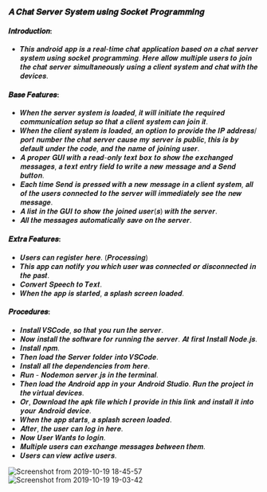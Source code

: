 ### 𝑨 𝑪𝒉𝒂𝒕 𝑺𝒆𝒓𝒗𝒆𝒓 𝑺𝒚𝒔𝒕𝒆𝒎 𝒖𝒔𝒊𝒏𝒈 𝑺𝒐𝒄𝒌𝒆𝒕 𝑷𝒓𝒐𝒈𝒓𝒂𝒎𝒎𝒊𝒏𝒈


#### 𝑰𝒏𝒕𝒓𝒐𝒅𝒖𝒄𝒕𝒊𝒐𝒏:
  - 𝑻𝒉𝒊𝒔 𝒂𝒏𝒅𝒓𝒐𝒊𝒅 𝒂𝒑𝒑 𝒊𝒔 𝒂 𝒓𝒆𝒂𝒍-𝒕𝒊𝒎𝒆 𝒄𝒉𝒂𝒕 𝒂𝒑𝒑𝒍𝒊𝒄𝒂𝒕𝒊𝒐𝒏 𝒃𝒂𝒔𝒆𝒅 𝒐𝒏 𝒂 𝒄𝒉𝒂𝒕 𝒔𝒆𝒓𝒗𝒆𝒓 𝒔𝒚𝒔𝒕𝒆𝒎 𝒖𝒔𝒊𝒏𝒈 𝒔𝒐𝒄𝒌𝒆𝒕 𝒑𝒓𝒐𝒈𝒓𝒂𝒎𝒎𝒊𝒏𝒈. 𝑯𝒆𝒓𝒆 𝒂𝒍𝒍𝒐𝒘 𝒎𝒖𝒍𝒕𝒊𝒑𝒍𝒆 𝒖𝒔𝒆𝒓𝒔 𝒕𝒐 𝒋𝒐𝒊𝒏 𝒕𝒉𝒆 𝒄𝒉𝒂𝒕 𝒔𝒆𝒓𝒗𝒆𝒓 𝒔𝒊𝒎𝒖𝒍𝒕𝒂𝒏𝒆𝒐𝒖𝒔𝒍𝒚 𝒖𝒔𝒊𝒏𝒈 𝒂 𝒄𝒍𝒊𝒆𝒏𝒕 𝒔𝒚𝒔𝒕𝒆𝒎 𝒂𝒏𝒅 𝒄𝒉𝒂𝒕 𝒘𝒊𝒕𝒉 𝒕𝒉𝒆 𝒅𝒆𝒗𝒊𝒄𝒆𝒔.
  
#### 𝑩𝒂𝒔𝒆 𝑭𝒆𝒂𝒕𝒖𝒓𝒆𝒔:
  - 𝑾𝒉𝒆𝒏 𝒕𝒉𝒆 𝒔𝒆𝒓𝒗𝒆𝒓 𝒔𝒚𝒔𝒕𝒆𝒎 𝒊𝒔 𝒍𝒐𝒂𝒅𝒆𝒅, 𝒊𝒕 𝒘𝒊𝒍𝒍 𝒊𝒏𝒊𝒕𝒊𝒂𝒕𝒆 𝒕𝒉𝒆 𝒓𝒆𝒒𝒖𝒊𝒓𝒆𝒅 𝒄𝒐𝒎𝒎𝒖𝒏𝒊𝒄𝒂𝒕𝒊𝒐𝒏 𝒔𝒆𝒕𝒖𝒑 𝒔𝒐 𝒕𝒉𝒂𝒕 𝒂 𝒄𝒍𝒊𝒆𝒏𝒕 𝒔𝒚𝒔𝒕𝒆𝒎 𝒄𝒂𝒏 𝒋𝒐𝒊𝒏 𝒊𝒕.
  - 𝑾𝒉𝒆𝒏 𝒕𝒉𝒆 𝒄𝒍𝒊𝒆𝒏𝒕 𝒔𝒚𝒔𝒕𝒆𝒎 𝒊𝒔 𝒍𝒐𝒂𝒅𝒆𝒅, 𝒂𝒏 𝒐𝒑𝒕𝒊𝒐𝒏 𝒕𝒐 𝒑𝒓𝒐𝒗𝒊𝒅𝒆 𝒕𝒉𝒆 𝑰𝑷 𝒂𝒅𝒅𝒓𝒆𝒔𝒔/𝒑𝒐𝒓𝒕 𝒏𝒖𝒎𝒃𝒆𝒓  𝒕𝒉𝒆 𝒄𝒉𝒂𝒕 𝒔𝒆𝒓𝒗𝒆𝒓 𝒄𝒂𝒖𝒔𝒆 𝒎𝒚 𝒔𝒆𝒓𝒗𝒆𝒓 𝒊𝒔 𝒑𝒖𝒃𝒍𝒊𝒄, 𝒕𝒉𝒊𝒔 𝒊𝒔 𝒃𝒚 𝒅𝒆𝒇𝒂𝒖𝒍𝒕 𝒖𝒏𝒅𝒆𝒓 𝒕𝒉𝒆 𝒄𝒐𝒅𝒆, 𝒂𝒏𝒅 𝒕𝒉𝒆 𝒏𝒂𝒎𝒆 𝒐𝒇 𝒋𝒐𝒊𝒏𝒊𝒏𝒈 𝒖𝒔𝒆𝒓.
  - 𝑨 𝒑𝒓𝒐𝒑𝒆𝒓 𝑮𝑼𝑰 𝒘𝒊𝒕𝒉 𝒂 𝒓𝒆𝒂𝒅-𝒐𝒏𝒍𝒚 𝒕𝒆𝒙𝒕 𝒃𝒐𝒙 𝒕𝒐 𝒔𝒉𝒐𝒘 𝒕𝒉𝒆 𝒆𝒙𝒄𝒉𝒂𝒏𝒈𝒆𝒅 𝒎𝒆𝒔𝒔𝒂𝒈𝒆𝒔, 𝒂 𝒕𝒆𝒙𝒕 𝒆𝒏𝒕𝒓𝒚 𝒇𝒊𝒆𝒍𝒅 𝒕𝒐 𝒘𝒓𝒊𝒕𝒆 𝒂 𝒏𝒆𝒘 𝒎𝒆𝒔𝒔𝒂𝒈𝒆 𝒂𝒏𝒅 𝒂 𝑺𝒆𝒏𝒅 𝒃𝒖𝒕𝒕𝒐𝒏.
  - 𝑬𝒂𝒄𝒉 𝒕𝒊𝒎𝒆 𝑺𝒆𝒏𝒅 𝒊𝒔 𝒑𝒓𝒆𝒔𝒔𝒆𝒅 𝒘𝒊𝒕𝒉 𝒂 𝒏𝒆𝒘 𝒎𝒆𝒔𝒔𝒂𝒈𝒆 𝒊𝒏 𝒂 𝒄𝒍𝒊𝒆𝒏𝒕 𝒔𝒚𝒔𝒕𝒆𝒎, 𝒂𝒍𝒍 𝒐𝒇 𝒕𝒉𝒆 𝒖𝒔𝒆𝒓𝒔 𝒄𝒐𝒏𝒏𝒆𝒄𝒕𝒆𝒅 𝒕𝒐 𝒕𝒉𝒆 𝒔𝒆𝒓𝒗𝒆𝒓 𝒘𝒊𝒍𝒍 𝒊𝒎𝒎𝒆𝒅𝒊𝒂𝒕𝒆𝒍𝒚 𝒔𝒆𝒆 𝒕𝒉𝒆 𝒏𝒆𝒘 𝒎𝒆𝒔𝒔𝒂𝒈𝒆.
  - 𝑨 𝒍𝒊𝒔𝒕 𝒊𝒏 𝒕𝒉𝒆 𝑮𝑼𝑰 𝒕𝒐 𝒔𝒉𝒐𝒘 𝒕𝒉𝒆 𝒋𝒐𝒊𝒏𝒆𝒅 𝒖𝒔𝒆𝒓(𝒔) 𝒘𝒊𝒕𝒉 𝒕𝒉𝒆 𝒔𝒆𝒓𝒗𝒆𝒓.
  - 𝑨𝒍𝒍 𝒕𝒉𝒆 𝒎𝒆𝒔𝒔𝒂𝒈𝒆𝒔 𝒂𝒖𝒕𝒐𝒎𝒂𝒕𝒊𝒄𝒂𝒍𝒍𝒚 𝒔𝒂𝒗𝒆 𝒐𝒏 𝒕𝒉𝒆 𝒔𝒆𝒓𝒗𝒆𝒓.
  
#### 𝑬𝒙𝒕𝒓𝒂 𝑭𝒆𝒂𝒕𝒖𝒓𝒆𝒔:
  - 𝑼𝒔𝒆𝒓𝒔 𝒄𝒂𝒏 𝒓𝒆𝒈𝒊𝒔𝒕𝒆𝒓 𝒉𝒆𝒓𝒆. (𝑷𝒓𝒐𝒄𝒆𝒔𝒔𝒊𝒏𝒈)
  - 𝑻𝒉𝒊𝒔 𝒂𝒑𝒑 𝒄𝒂𝒏 𝒏𝒐𝒕𝒊𝒇𝒚 𝒚𝒐𝒖 𝒘𝒉𝒊𝒄𝒉 𝒖𝒔𝒆𝒓 𝒘𝒂𝒔  𝒄𝒐𝒏𝒏𝒆𝒄𝒕𝒆𝒅 𝒐𝒓 𝒅𝒊𝒔𝒄𝒐𝒏𝒏𝒆𝒄𝒕𝒆𝒅 𝒊𝒏 𝒕𝒉𝒆 𝒑𝒂𝒔𝒕.
  - 𝑪𝒐𝒏𝒗𝒆𝒓𝒕 𝑺𝒑𝒆𝒆𝒄𝒉 𝒕𝒐 𝑻𝒆𝒙𝒕.
  - 𝑾𝒉𝒆𝒏 𝒕𝒉𝒆 𝒂𝒑𝒑 𝒊𝒔 𝒔𝒕𝒂𝒓𝒕𝒆𝒅, 𝒂 𝒔𝒑𝒍𝒂𝒔𝒉 𝒔𝒄𝒓𝒆𝒆𝒏 𝒍𝒐𝒂𝒅𝒆𝒅.

#### 𝑷𝒓𝒐𝒄𝒆𝒅𝒖𝒓𝒆𝒔:
  - 𝑰𝒏𝒔𝒕𝒂𝒍𝒍 𝑽𝑺𝑪𝒐𝒅𝒆, 𝒔𝒐 𝒕𝒉𝒂𝒕 𝒚𝒐𝒖 𝒓𝒖𝒏 𝒕𝒉𝒆 𝒔𝒆𝒓𝒗𝒆𝒓.
  - 𝑵𝒐𝒘 𝒊𝒏𝒔𝒕𝒂𝒍𝒍 𝒕𝒉𝒆 𝒔𝒐𝒇𝒕𝒘𝒂𝒓𝒆 𝒇𝒐𝒓 𝒓𝒖𝒏𝒏𝒊𝒏𝒈 𝒕𝒉𝒆 𝒔𝒆𝒓𝒗𝒆𝒓. 𝑨𝒕 𝒇𝒊𝒓𝒔𝒕 𝑰𝒏𝒔𝒕𝒂𝒍𝒍 𝑵𝒐𝒅𝒆.𝒋𝒔.
  - 𝑰𝒏𝒔𝒕𝒂𝒍𝒍 𝒏𝒑𝒎.
  - 𝑻𝒉𝒆𝒏 𝒍𝒐𝒂𝒅 𝒕𝒉𝒆 𝑺𝒆𝒓𝒗𝒆𝒓 𝒇𝒐𝒍𝒅𝒆𝒓 𝒊𝒏𝒕𝒐 𝑽𝑺𝑪𝒐𝒅𝒆.
  - 𝑰𝒏𝒔𝒕𝒂𝒍𝒍 𝒂𝒍𝒍 𝒕𝒉𝒆 𝒅𝒆𝒑𝒆𝒏𝒅𝒆𝒏𝒄𝒊𝒆𝒔 𝒇𝒓𝒐𝒎 𝒉𝒆𝒓𝒆.
  - 𝑹𝒖𝒏 - 𝑵𝒐𝒅𝒆𝒎𝒐𝒏 𝒔𝒆𝒓𝒗𝒆𝒓.𝒋𝒔 𝒊𝒏 𝒕𝒉𝒆 𝒕𝒆𝒓𝒎𝒊𝒏𝒂𝒍.
  - 𝑻𝒉𝒆𝒏 𝒍𝒐𝒂𝒅 𝒕𝒉𝒆 𝑨𝒏𝒅𝒓𝒐𝒊𝒅 𝒂𝒑𝒑 𝒊𝒏 𝒚𝒐𝒖𝒓 𝑨𝒏𝒅𝒓𝒐𝒊𝒅 𝑺𝒕𝒖𝒅𝒊𝒐. 𝑹𝒖𝒏 𝒕𝒉𝒆 𝒑𝒓𝒐𝒋𝒆𝒄𝒕 𝒊𝒏 𝒕𝒉𝒆 𝒗𝒊𝒓𝒕𝒖𝒂𝒍 𝒅𝒆𝒗𝒊𝒄𝒆𝒔.
  - 𝑶𝒓, 𝑫𝒐𝒘𝒏𝒍𝒐𝒂𝒅 𝒕𝒉𝒆 𝒂𝒑𝒌 𝒇𝒊𝒍𝒆 𝒘𝒉𝒊𝒄𝒉 𝑰 𝒑𝒓𝒐𝒗𝒊𝒅𝒆 𝒊𝒏 𝒕𝒉𝒊𝒔 𝒍𝒊𝒏𝒌 𝒂𝒏𝒅 𝒊𝒏𝒔𝒕𝒂𝒍𝒍 𝒊𝒕 𝒊𝒏𝒕𝒐 𝒚𝒐𝒖𝒓 𝑨𝒏𝒅𝒓𝒐𝒊𝒅 𝒅𝒆𝒗𝒊𝒄𝒆.
  - 𝑾𝒉𝒆𝒏 𝒕𝒉𝒆 𝒂𝒑𝒑 𝒔𝒕𝒂𝒓𝒕𝒔, 𝒂 𝒔𝒑𝒍𝒂𝒔𝒉 𝒔𝒄𝒓𝒆𝒆𝒏 𝒍𝒐𝒂𝒅𝒆𝒅.
  - 𝑨𝒇𝒕𝒆𝒓, 𝒕𝒉𝒆 𝒖𝒔𝒆𝒓 𝒄𝒂𝒏 𝒍𝒐𝒈 𝒊𝒏 𝒉𝒆𝒓𝒆. 
  - 𝑵𝒐𝒘 𝑼𝒔𝒆𝒓 𝑾𝒂𝒏𝒕𝒔 𝒕𝒐 𝒍𝒐𝒈𝒊𝒏.
  - 𝑴𝒖𝒍𝒕𝒊𝒑𝒍𝒆 𝒖𝒔𝒆𝒓𝒔 𝒄𝒂𝒏 𝒆𝒙𝒄𝒉𝒂𝒏𝒈𝒆 𝒎𝒆𝒔𝒔𝒂𝒈𝒆𝒔 𝒃𝒆𝒕𝒘𝒆𝒆𝒏 𝒕𝒉𝒆𝒎.
  - 𝑼𝒔𝒆𝒓𝒔 𝒄𝒂𝒏 𝒗𝒊𝒆𝒘 𝒂𝒄𝒕𝒊𝒗𝒆 𝒖𝒔𝒆𝒓𝒔.
  
![Screenshot from 2019-10-19 18-45-57](https://user-images.githubusercontent.com/41442625/67145268-e6f54180-f2a1-11e9-8b61-80e494eb1dc3.png)
![Screenshot from 2019-10-19 19-03-42](https://user-images.githubusercontent.com/41442625/67145415-4142d200-f2a3-11e9-8e5d-1c98c0db46ca.png)
